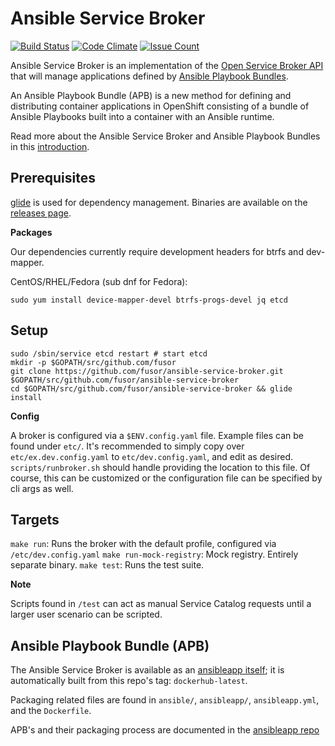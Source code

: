 # Ansible Service Broker
[![Build Status](https://travis-ci.org/fusor/ansible-service-broker.svg?branch=master)](https://travis-ci.org/fusor/ansible-service-broker)
[![Code Climate](https://codeclimate.com/github/fusor/ansible-service-broker/badges/gpa.svg)](https://codeclimate.com/github/fusor/ansible-service-broker)
[![Issue Count](https://codeclimate.com/github/fusor/ansible-service-broker/badges/issue_count.svg)](https://codeclimate.com/github/fusor/ansible-service-broker)

Ansible Service Broker is an implementation of the [Open Service Broker API](https://github.com/openservicebrokerapi/servicebroker) that will manage applications defined by [Ansible Playbook Bundles](https://github.com/fusor/apb-examples).  


An Ansible Playbook Bundle (APB) is a new method for defining and distributing container applications in OpenShift consisting of a bundle of Ansible Playbooks built into a container with an Ansible runtime.

Read more about the Ansible Service Broker and Ansible Playbook Bundles in this [introduction](docs/introduction.md).

## Prerequisites

[glide](https://glide.sh/) is used for dependency management. Binaries are available on the
[releases page](https://github.com/Masterminds/glide/releases).

**Packages**

Our dependencies currently require development headers for btrfs and dev-mapper.

CentOS/RHEL/Fedora (sub dnf for Fedora):

`sudo yum install device-mapper-devel btrfs-progs-devel jq etcd`

## Setup

```
sudo /sbin/service etcd restart # start etcd
mkdir -p $GOPATH/src/github.com/fusor
git clone https://github.com/fusor/ansible-service-broker.git $GOPATH/src/github.com/fusor/ansible-service-broker
cd $GOPATH/src/github.com/fusor/ansible-service-broker && glide install
```

**Config**

A broker is configured via a `$ENV.config.yaml` file. Example files can be
found under `etc/`. It's recommended to simply copy over `etc/ex.dev.config.yaml`
to `etc/dev.config.yaml`, and edit as desired. `scripts/runbroker.sh` should
handle providing the location to this file. Of course, this can be customized
or the configuration file can be specified by cli args as well.

## Targets

`make run`: Runs the broker with the default profile, configured via `/etc/dev.config.yaml`
`make run-mock-registry`: Mock registry. Entirely separate binary.
`make test`: Runs the test suite.

**Note**

Scripts found in `/test` can act as manual Service Catalog requests until a larger
user scenario can be scripted.

## Ansible Playbook Bundle (APB)

The Ansible Service Broker is available as an [ansibleapp itself](https://hub.docker.com/r/ansibleapp/ansible-service-broker-ansibleapp/); it
is automatically built from this repo's tag: `dockerhub-latest`.

Packaging related files are found in `ansible/`, `ansibleapp/`, `ansibleapp.yml`,
and the `Dockerfile`.

APB's and their packaging process are documented in the
[ansibleapp repo](https://github.com/fusor/ansibleapp)

